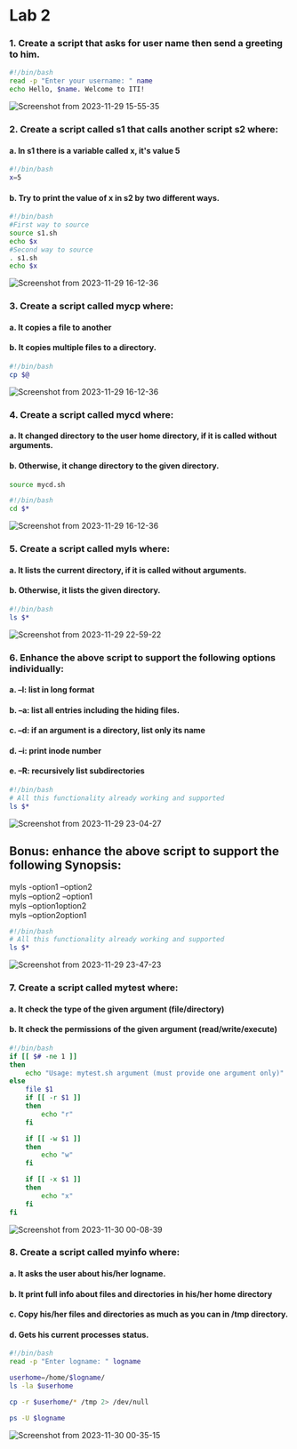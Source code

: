 # Lab 2
### 1. Create a script that asks for user name then send a greeting to him.
```bash
#!/bin/bash
read -p "Enter your username: " name
echo Hello, $name. Welcome to ITI!
```
![Screenshot from 2023-11-29 15-55-35](https://github.com/stevenadel/Bash-ITI-44/assets/111876286/227c064a-b2bd-4fd5-a3ee-e29f3f1dcfb6)

### 2. Create a script called s1 that calls another script s2 where:
#### a. In s1 there is a variable called x, it's value 5
```bash
#!/bin/bash
x=5
```
#### b. Try to print the value of x in s2 by two different ways.
```bash
#!/bin/bash
#First way to source
source s1.sh
echo $x
#Second way to source
. s1.sh
echo $x
```
![Screenshot from 2023-11-29 16-12-36](https://github.com/stevenadel/Bash-ITI-44/assets/111876286/bb35b887-d086-49b9-b027-72014d10d249)

### 3. Create a script called mycp where:
#### a. It copies a file to another
#### b. It copies multiple files to a directory.
```bash
#!/bin/bash
cp $@
```
![Screenshot from 2023-11-29 16-12-36](https://github.com/stevenadel/Bash-ITI-44/assets/111876286/46c96cb4-ab05-45e6-b555-0e30e3228caa)

### 4. Create a script called mycd where:
#### a. It changed directory to the user home directory, if it is called without arguments.
#### b. Otherwise, it change directory to the given directory.
```bash
source mycd.sh
```
```bash
#!/bin/bash
cd $*
```
![Screenshot from 2023-11-29 16-12-36](https://github.com/stevenadel/Bash-ITI-44/assets/111876286/bff1ab9d-18ba-4d1f-ba0d-3025bef4763e)

### 5. Create a script called myls where:
#### a. It lists the current directory, if it is called without arguments.
#### b. Otherwise, it lists the given directory.
```bash
#!/bin/bash
ls $*
```
![Screenshot from 2023-11-29 22-59-22](https://github.com/stevenadel/Bash-ITI-44/assets/111876286/53e3fc52-ed8e-4f27-9444-fa4b5b9c6442)

### 6. Enhance the above script to support the following options individually:
#### a. –l: list in long format
#### b. –a: list all entries including the hiding files.
#### c. –d: if an argument is a directory, list only its name
#### d. –i: print inode number
#### e. –R: recursively list subdirectories
```bash
#!/bin/bash
# All this functionality already working and supported
ls $*
```
![Screenshot from 2023-11-29 23-04-27](https://github.com/stevenadel/Bash-ITI-44/assets/111876286/e4d0b7bf-e7cc-4b5a-b3e2-dd95e2adfcbd)

## Bonus: enhance the above script to support the following Synopsis:
myls -option1 –option2\
myls –option2 –option1\
myls –option1option2\
myls –option2option1
```bash
#!/bin/bash
# All this functionality already working and supported
ls $*
```
![Screenshot from 2023-11-29 23-47-23](https://github.com/stevenadel/Bash-ITI-44/assets/111876286/acfc2459-2613-4040-a96d-9b78c3cd8e46)

### 7. Create a script called mytest where:
#### a. It check the type of the given argument (file/directory)
#### b. It check the permissions of the given argument (read/write/execute)
```bash
#!/bin/bash
if [[ $# -ne 1 ]]
then
	echo "Usage: mytest.sh argument (must provide one argument only)"
else
	file $1
	if [[ -r $1 ]]
	then
		echo "r"
	fi

	if [[ -w $1 ]]
	then
		echo "w"
	fi

	if [[ -x $1 ]]
	then
		echo "x"
	fi
fi
```
![Screenshot from 2023-11-30 00-08-39](https://github.com/stevenadel/Bash-ITI-44/assets/111876286/15d67bc2-776f-4071-ab38-cb1fe52d55b8)

### 8. Create a script called myinfo where:
#### a. It asks the user about his/her logname.
#### b. It print full info about files and directories in his/her home directory
#### c. Copy his/her files and directories as much as you can in /tmp directory.
#### d. Gets his current processes status.
```bash
#!/bin/bash
read -p "Enter logname: " logname

userhome=/home/$logname/
ls -la $userhome

cp -r $userhome/* /tmp 2> /dev/null

ps -U $logname
```
![Screenshot from 2023-11-30 00-35-15](https://github.com/stevenadel/Bash-ITI-44/assets/111876286/22b7036d-ab5f-43c3-944d-3902074fbd44)
